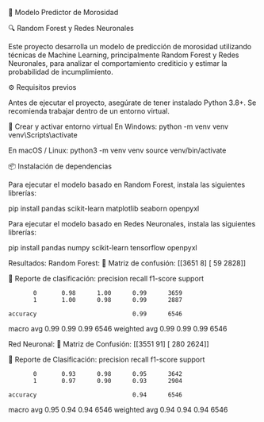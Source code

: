 🧠 Modelo Predictor de Morosidad

🔍 Random Forest y Redes Neuronales

Este proyecto desarrolla un modelo de predicción de morosidad utilizando técnicas de Machine Learning, principalmente Random Forest y Redes Neuronales, para analizar el comportamiento crediticio y estimar la probabilidad de incumplimiento.

⚙️ Requisitos previos

Antes de ejecutar el proyecto, asegúrate de tener instalado Python 3.8+.
Se recomienda trabajar dentro de un entorno virtual.

🔧 Crear y activar entorno virtual
En Windows:
python -m venv venv
venv\Scripts\activate

En macOS / Linux:
python3 -m venv venv
source venv/bin/activate

📦 Instalación de dependencias

Para ejecutar el modelo basado en Random Forest, instala las siguientes librerías:

pip install pandas scikit-learn matplotlib seaborn openpyxl

Para ejecutar el modelo basado en Redes Neuronales, instala las siguientes librerías:

pip install pandas numpy scikit-learn tensorflow openpyxl

Resultados:
Random Forest:
🔹 Matriz de confusión:
[[3651    8]
 [  59 2828]]

🔹 Reporte de clasificación:
              precision    recall  f1-score   support

           0       0.98      1.00      0.99      3659
           1       1.00      0.98      0.99      2887

    accuracy                           0.99      6546
   macro avg       0.99      0.99      0.99      6546
weighted avg       0.99      0.99      0.99      6546

Red Neuronal:
🔹 Matriz de Confusión:
[[3551   91]
 [ 280 2624]]

🔹 Reporte de Clasificación:
              precision    recall  f1-score   support

           0       0.93      0.98      0.95      3642
           1       0.97      0.90      0.93      2904

    accuracy                           0.94      6546
   macro avg       0.95      0.94      0.94      6546
weighted avg       0.94      0.94      0.94      6546



